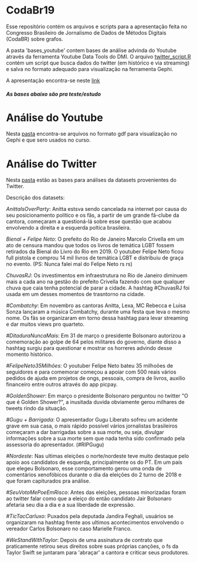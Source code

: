 # CodaBr19
Esse repositório contém os arquivos e scripts para a apresentação feita no Congresso Brasileiro de Jornalismo de Dados de Métodos Digitais (CodaBR) sobre grafos.

A pasta 'bases_youtube' contem bases de análise advinda do Youtube através da ferramenta Youtube Data Tools do DMI.
O arquivo [twitter_script.R](https://github.com/trifenol/codabr19/blob/master/twitter_script.R) contém um script que busca dados do twitter (em histórico e via streaming) e salva no formato adequado para visualização na ferramenta Gephi.

A apresentação encontra-se neste [link](https://docs.google.com/presentation/d/10UcjHcrcx8iIVzPLeUQNxR2PpKmp5-97y8hXbjUcHvM/edit?usp=sharing)

##### As bases abaixo são pra teste/estudo 

# Análise do Youtube
Nesta [pasta](https://github.com/trifenol/codabr19/tree/master/bases_youtube) encontra-se arquivos no formato gdf para visualização no Gephi e que sero usados no curso.


# Análise do Twitter
Nesta [pasta](https://mega.nz/#F!AhNwyY7L!WmMLdd3GKBwMGcInlza3Mw) estão as bases para análises da datasets provenientes do Twitter. 

Descrição dos datasets:

*AnittaIsOverParty*: Anitta estsva sendo cancelada na internet por causa do seu posicionamento político e os fãs, a partir de um grande fã-clube da cantora, começaram a questioná-lá sobre esse questão que acabou envolvendo a direita e a esquerda poltica brasileira.

*Bienal + Felipe Neto*: O prefeito do Rio de Janeiro Marcelo Crivella em um ato de censura mandou que todos os livros de temática LGBT fossem retirados da Bienal do Livro do Rio em 2019. O youtuber Felipe Neto ficou full pistola e comprou 14 mil livros de temática LGBT e distribuiu de graça no evento. (PS: Nunca falei mal do Felipe Neto rs rs)

*ChuvasRJ*: Os investimentos em infraestrutura no Rio de Janeiro diminuem mais a cada ano na gestão do prefeito Crivella fazendo com que qualquer chuva que caia tenha potencial de parar a cidade. A hashtag #ChuvasRJ foi usada em um desses momentos de trasntorno na cidade.

*#Combatchy*: Em novembro as cantoras Anitta, Lexa, MC Rebecca e Luisa Sonza lançaram a música Combatchy, durante uma festa que leva o mesmo nome. Os fãs se organizaram em torno dessa hashtag para levar streaming e dar muitos views pro quarteto.

*#DitaduraNuncaMais*: Em 31 de março o presidente Bolsonaro autorizou a comemoração ao golpe de 64 pelos militares do governo, diante disso a hashtag surgiu para questionar e mostrar os horreres advindo desse momento histórico.

*#FelipeNeto35Milhões*: O youtuber Felipe Neto bateu 35 milhoões de seguidores e para comemorar começou a apoiar com 500 reais vários pedidos de ajuda em projetos de ongs, pessoais, compra de livros, auxilio financeiro entre outros através do app picpay.

*#GoldenShower*: Em março o presidente Bolsonaro perguntou no twitter "O que é Golden Shower?", a inusitada duvida obviamente gerou milhares de tweets rindo da situação.

*#Gugu + Barrigada*: O apresentador Gugu Liberato sofreu um acidente grave em sua casa, o mais rápido possível vários jornalistas brasileiros começaram a dar barrigadas sobre a sua morte, ou seja, divulgar informações sobre a sua morte sem que nada tenha sido confirmado pela assessoria do apresentador. (#RIPGugu)

*#Nordeste*: Nas ultimas eleições o norte/nordeste teve muito destaque pelo apoio aos candidatos de esquerda, principalmente os do PT. Em um país que elegeu Bolsonaro, esse comportamento gerou uma onda de comentários xenofóbicos durante o dia da eleições do 2 turno de 2018 e que foram capiturados pra análise. 

*#SeuVotoMePoeEmRisco*: Antes das eleições, pessoas minorizadas foram ao twitter falar como que a eleiço do então candidato Jair Bolsonaro afetaria seu dia a dia e a sua liberdade de expressão.

*#TicTacCarluxo*: Puxados pela deputada Jandira Feghali, usuários se organizaram na hashtag frente aos ultimos acontecimentos envolvendo o vereador Carlos Bolsonaro no caso Marielle Franco.

*#WeStandWithTaylor*: Depois de uma assinatura de contrato que praticamente retirou seus direitos sobre suas próprias canções, o fs da Taylor Swift se juntaram para 'abraçar' a cantora e criticar seus produtores.

